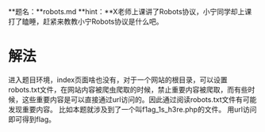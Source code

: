 **题名：**robots.md
**hint：**X老师上课讲了Robots协议，小宁同学却上课打了瞌睡，赶紧来教教小宁Robots协议是什么吧。

# 解法
进入题目环境，index页面啥也没有，对于一个网站的根目录，可以设置robots.txt文件，在网站内容被爬虫爬取的时候，禁止重要内容被爬取，而有些时候，这些重要内容是可以直接通过url访问的。因此通过阅读robots.txt文件有可能发现重要内容。
比如本题就涉及到了一个叫f1ag_1s_h3re.php的文件。
用url访问即可得到flag。